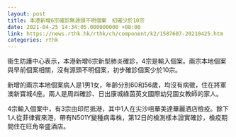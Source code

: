 ```yaml
---
layout: post
title: 本港新增6宗確診無源頭不明個案　初確少於10宗
date: 2021-04-25 14:34:05.000000000 +08:00
link: https://news.rthk.hk/rthk/ch/component/k2/1587607-20210425.htm
categories: rthk
---
```


衞生防護中心表示，本港新增6宗新型肺炎確診，4宗是輸入個案。兩宗本地個案與早前個案相關，沒有源頭不明個案，初步確診個案少於10宗。

新增的兩宗本地個案病人是1男1女，年齡分別60和56歲，均沒有病徵，住在將軍澳新寶城4座。兩人是周四確診、日出康城綠茵英文國際幼兒園女教師的家人。

4宗輸入個案中，有3宗由印尼抵港，其中1人在尖沙咀華美達華麗酒店檢疫。餘下1人從菲律賓來港，帶有N501Y變種病毒株，第12日的檢測樣本證實確診，檢疫期間住在旺角帝盛酒店。
